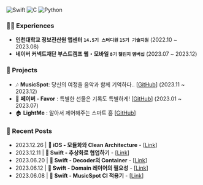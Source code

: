 
<br/>

![Swift] ![C] ![Python]

### 👨‍💻 Experiences

- **인천대학교 정보전산원 앱센터 `14.5기 스터디원` `15기 기술지원`** (2022.10 ~ 2023.08)<br/>
- **네이버 커넥트재단 부스트캠프 웹・모바일 `8기` `챌린지` `멤버십`** (2023.07 ~ 2023.12)<br/>

### 💾 Projects

- 🎶 **MusicSpot**: 당신의 여정을 음악과 함께 기억하다.. [[GitHub](https://github.com/boostcampwm2023/iOS01-MusicSpot)] (2023.11 ~ 2023.12) <br/>
- 🎁 **페이버 - Favor** : 특별한 선물은 기록도 특별하게! [[GitHub](https://github.com/Favor-Gift-Reminder/Favor-iOS)] (2023.01 ~ 2023.07) <br/>
- 🏠 **LightMe** : 알아서 제어해주는 스마트 홈 [[GitHub](https://github.com/StanSign/Capstone-Zigbee)] <br/>

### 📝 Recent Posts
- 2023.12.26 | **📱 iOS - 모듈화와 Clean Architecture** - [[Link](https://www.nomatterjun.vision/blog/iOS/13.Modularization)] <br/>
- 2023.12.11 | **🍎 Swift - 추상화로 협업하기** - [[Link](https://www.nomatterjun.vision/blog/Swift/27.Abstraction_Coop)] <br/>
- 2023.06.20 | **🍎 Swift - Decoder의 Container** - [[Link](https://www.nomatterjun.vision/blog/Swift/26.DecodingContainer)] <br/>
- 2023.06.12 | **🍎 Swift - Domain 레이어의 필요성** - [[Link](https://www.nomatterjun.vision/blog/Swift/25.DomainLayer)] <br/>
- 2023.06.08 | **🍎 Swift - MusicSpot CI 적용기** - [[Link](https://www.nomatterjun.vision/blog/Swift/24.MusicSpot_CI)] <br/>

<br/>

[Swift]: https://img.shields.io/badge/swift-F54A2A?style=for-the-badge&logo=swift&logoColor=white
[C]: https://img.shields.io/badge/c-%2300599C.svg?style=for-the-badge&logo=c&logoColor=white
[Python]: https://img.shields.io/badge/python-3670A0?style=for-the-badge&logo=python&logoColor=ffdd54
